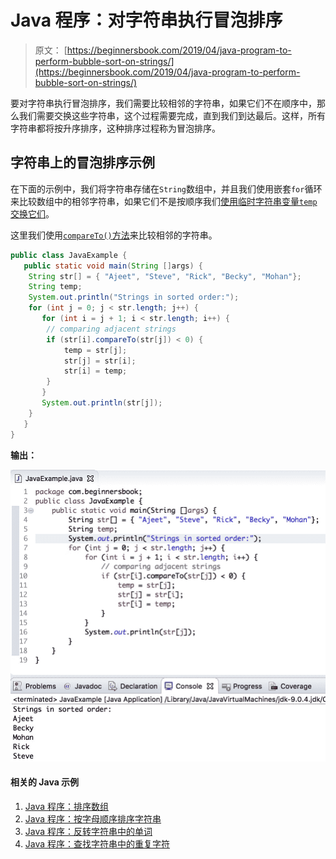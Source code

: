 # Java 程序：对字符串执行冒泡排序

> 原文： [https://beginnersbook.com/2019/04/java-program-to-perform-b​​ubble-sort-on-strings/](https://beginnersbook.com/2019/04/java-program-to-perform-bubble-sort-on-strings/)

要对字符串执行冒泡排序，我们需要比较相邻的字符串，如果它们不在顺序中，那么我们需要交换这些字符串，这个过程需要完成，直到我们到达最后。这样，所有字符串都将按升序排序，这种排序过程称为冒泡排序。

## 字符串上的冒泡排序示例

在下面的示例中，我们将字符串存储在`String`数组中，并且我们使用嵌套`for`循环来比较数组中的相邻字符串，如果它们不是按顺序我们[使用临时字符串变量`temp`交换它们](https://beginnersbook.com/2017/09/java-program-to-swap-two-numbers-using-bitwise-xor-operator/)。

这里我们使用[`compareTo()`方法](https://beginnersbook.com/2013/12/java-string-compareto-method-example/)来比较相邻的字符串。

```java
public class JavaExample {
   public static void main(String []args) {
	String str[] = { "Ajeet", "Steve", "Rick", "Becky", "Mohan"};
	String temp;
	System.out.println("Strings in sorted order:");
	for (int j = 0; j < str.length; j++) {
   	   for (int i = j + 1; i < str.length; i++) {
		// comparing adjacent strings
		if (str[i].compareTo(str[j]) < 0) {
			temp = str[j];
			str[j] = str[i];
			str[i] = temp;
		}
	   }
	   System.out.println(str[j]);
	}
   }
}
```

**输出：**

![Java bubble sort on strings example](img/407317317b02174b225091e1ac57e487.jpg)

#### 相关的 Java 示例

1.  [Java 程序：排序数组](https://beginnersbook.com/2018/10/java-program-to-sort-an-array-in-ascending-order/)
2.  [Java 程序：按字母顺序排序字符串](https://beginnersbook.com/2018/10/java-program-to-sort-strings-in-an-alphabetical-order/)
3.  [Java 程序：反转字符串中的单词](https://beginnersbook.com/2017/09/java-program-to-reverse-words-in-a-string/)
4.  [Java 程序：查找字符串中的重复字符](https://beginnersbook.com/2014/07/java-program-to-find-duplicate-characters-in-a-string/)